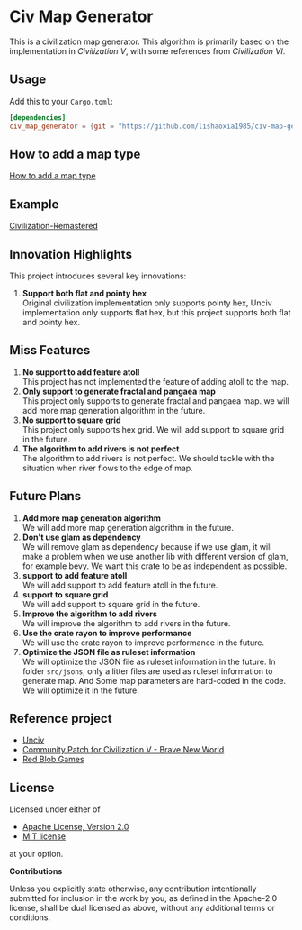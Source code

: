 # Civ Map Generator

This is a civilization map generator. This algorithm is primarily based on the implementation in *Civilization V*, with some references from *Civilization VI*.

## Usage

Add this to your `Cargo.toml`:

```toml
[dependencies]
civ_map_generator = {git = "https://github.com/lishaoxia1985/civ-map-generator.git", branch = "master"}
```


## How to add a map type

[How to add a map type](./src/map_generator/How%20to%20add%20a%20map%20type.MD)

## Example

[Civilization-Remastered](https://github.com/lishaoxia1985/Civilization-Remastered)

## Innovation Highlights

This project introduces several key innovations:

1. **Support both flat and pointy hex**  
   Original civilization implementation only supports pointy hex, Unciv implementation only supports flat hex, but this project supports both flat and pointy hex.

## Miss Features

1. **No support to add feature atoll**  
   This project has not implemented the feature of adding atoll to the map.
2. **Only support to generate fractal and pangaea map**  
   This project only supports to generate fractal and pangaea map. we will add more map generation algorithm in the future.
3. **No support to square grid**  
   This project only supports hex grid. We will add support to square grid in the future.
4. **The algorithm to add rivers is not perfect**  
   The algorithm to add rivers is not perfect. We should tackle with the situation when river flows to the edge of map.

## Future Plans

1. **Add more map generation algorithm**  
   We will add more map generation algorithm in the future.
2. **Don't use glam as dependency**  
   We will remove glam as dependency because if we use glam, it will make a problem when we use another lib with different version of glam, for example bevy. We want this crate to be as independent as possible.
3. **support to add feature atoll**  
   We will add support to add feature atoll in the future.
4. **support to square grid**  
   We will add support to square grid in the future.
5. **Improve the algorithm to add rivers**  
   We will improve the algorithm to add rivers in the future.
6. **Use the crate rayon to improve performance**  
   We will use the crate rayon to improve performance in the future.
7. **Optimize the JSON file as ruleset information**  
   We will optimize the JSON file as ruleset information in the future. In folder `src/jsons`, only a litter files are used as ruleset information to generate map. And Some map parameters are hard-coded in the code. We will optimize it in the future.

## Reference project

 * [Unciv](https://github.com/yairm210/Unciv)  
 * [Community Patch for Civilization V - Brave New World](https://github.com/LoneGazebo/Community-Patch-DLL)  
 * [Red Blob Games](https://www.redblobgames.com/grids/hexagons/)

## License

Licensed under either of

 * [Apache License, Version 2.0](http://www.apache.org/licenses/LICENSE-2.0)
 * [MIT license](http://opensource.org/licenses/MIT)

at your option.

**Contributions**

Unless you explicitly state otherwise, any contribution intentionally submitted
for inclusion in the work by you, as defined in the Apache-2.0 license, shall be
dual licensed as above, without any additional terms or conditions.